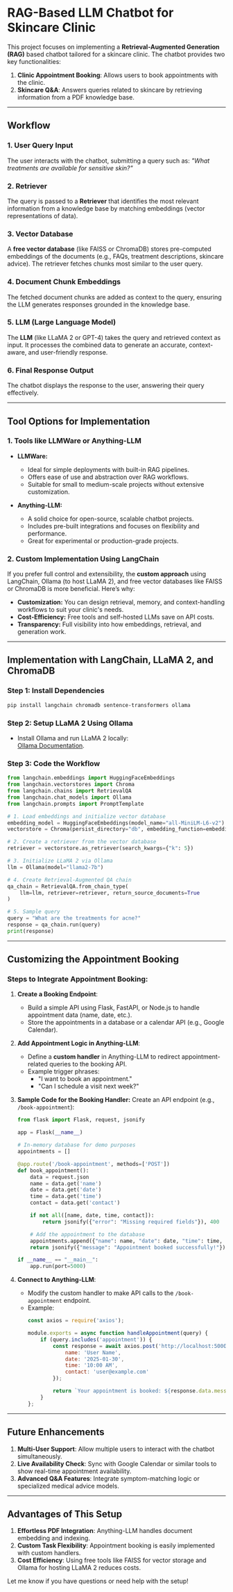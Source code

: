 
# RAG-Based LLM Chatbot for Skincare Clinic

This project focuses on implementing a **Retrieval-Augmented Generation (RAG)** based chatbot tailored for a skincare clinic. The chatbot provides two key functionalities:
1. **Clinic Appointment Booking**: Allows users to book appointments with the clinic. 
2. **Skincare Q&A**: Answers queries related to skincare by retrieving information from a PDF knowledge base.

---

## Workflow

### **1. User Query Input**
The user interacts with the chatbot, submitting a query such as:
*"What treatments are available for sensitive skin?"*

### **2. Retriever**
The query is passed to a **Retriever** that identifies the most relevant information from a knowledge base by matching embeddings (vector representations of data).

### **3. Vector Database**
A **free vector database** (like FAISS or ChromaDB) stores pre-computed embeddings of the documents (e.g., FAQs, treatment descriptions, skincare advice). The retriever fetches chunks most similar to the user query.

### **4. Document Chunk Embeddings**
The fetched document chunks are added as context to the query, ensuring the LLM generates responses grounded in the knowledge base.

### **5. LLM (Large Language Model)**
The **LLM** (like LLaMA 2 or GPT-4) takes the query and retrieved context as input. It processes the combined data to generate an accurate, context-aware, and user-friendly response.

### **6. Final Response Output**
The chatbot displays the response to the user, answering their query effectively.

---

## Tool Options for Implementation

### **1. Tools like LLMWare or Anything-LLM**
- **LLMWare:** 
   - Ideal for simple deployments with built-in RAG pipelines.
   - Offers ease of use and abstraction over RAG workflows.
   - Suitable for small to medium-scale projects without extensive customization.

- **Anything-LLM:**
   - A solid choice for open-source, scalable chatbot projects.
   - Includes pre-built integrations and focuses on flexibility and performance.
   - Great for experimental or production-grade projects.

### **2. Custom Implementation Using LangChain**
If you prefer full control and extensibility, the **custom approach** using LangChain, Ollama (to host LLaMA 2), and free vector databases like FAISS or ChromaDB is more beneficial. Here’s why:
- **Customization:** You can design retrieval, memory, and context-handling workflows to suit your clinic's needs.
- **Cost-Efficiency:** Free tools and self-hosted LLMs save on API costs.
- **Transparency:** Full visibility into how embeddings, retrieval, and generation work.

---

## Implementation with LangChain, LLaMA 2, and ChromaDB

### **Step 1: Install Dependencies**
```bash
pip install langchain chromadb sentence-transformers ollama
```

### **Step 2: Setup LLaMA 2 Using Ollama**
- Install Ollama and run LLaMA 2 locally:  
  [Ollama Documentation](https://www.ollama.com/docs).

### **Step 3: Code the Workflow**
```python
from langchain.embeddings import HuggingFaceEmbeddings
from langchain.vectorstores import Chroma
from langchain.chains import RetrievalQA
from langchain.chat_models import Ollama
from langchain.prompts import PromptTemplate

# 1. Load embeddings and initialize vector database
embedding_model = HuggingFaceEmbeddings(model_name="all-MiniLM-L6-v2")
vectorstore = Chroma(persist_directory="db", embedding_function=embedding_model)

# 2. Create a retriever from the vector database
retriever = vectorstore.as_retriever(search_kwargs={"k": 5})

# 3. Initialize LLaMA 2 via Ollama
llm = Ollama(model="llama2-7b")

# 4. Create Retrieval-Augmented QA chain
qa_chain = RetrievalQA.from_chain_type(
    llm=llm, retriever=retriever, return_source_documents=True
)

# 5. Sample query
query = "What are the treatments for acne?"
response = qa_chain.run(query)
print(response)
```

---

## Customizing the Appointment Booking

### **Steps to Integrate Appointment Booking:**
1. **Create a Booking Endpoint**:
   - Build a simple API using Flask, FastAPI, or Node.js to handle appointment data (name, date, etc.).
   - Store the appointments in a database or a calendar API (e.g., Google Calendar).

2. **Add Appointment Logic in Anything-LLM**:
   - Define a **custom handler** in Anything-LLM to redirect appointment-related queries to the booking API.
   - Example trigger phrases:
     - "I want to book an appointment."
     - "Can I schedule a visit next week?"

3. **Sample Code for the Booking Handler:**
   Create an API endpoint (e.g., `/book-appointment`):
   ```python
   from flask import Flask, request, jsonify

   app = Flask(__name__)

   # In-memory database for demo purposes
   appointments = []

   @app.route('/book-appointment', methods=['POST'])
   def book_appointment():
       data = request.json
       name = data.get('name')
       date = data.get('date')
       time = data.get('time')
       contact = data.get('contact')

       if not all([name, date, time, contact]):
           return jsonify({"error": "Missing required fields"}), 400

       # Add the appointment to the database
       appointments.append({"name": name, "date": date, "time": time, "contact": contact})
       return jsonify({"message": "Appointment booked successfully!"})

   if __name__ == "__main__":
       app.run(port=5000)
   ```

4. **Connect to Anything-LLM**:
   - Modify the custom handler to make API calls to the `/book-appointment` endpoint.
   - Example:
     ```javascript
     const axios = require('axios');

     module.exports = async function handleAppointment(query) {
         if (query.includes('appointment')) {
             const response = await axios.post('http://localhost:5000/book-appointment', {
                 name: 'User Name', 
                 date: '2025-01-30', 
                 time: '10:00 AM', 
                 contact: 'user@example.com'
             });

             return `Your appointment is booked: ${response.data.message}`;
         }
     };
     ```

---

## Future Enhancements
1. **Multi-User Support**: Allow multiple users to interact with the chatbot simultaneously.
2. **Live Availability Check**: Sync with Google Calendar or similar tools to show real-time appointment availability.
3. **Advanced Q&A Features**: Integrate symptom-matching logic or specialized medical advice models.

---

## Advantages of This Setup
1. **Effortless PDF Integration**: Anything-LLM handles document embedding and indexing.
2. **Custom Task Flexibility**: Appointment booking is easily implemented with custom handlers.
3. **Cost Efficiency**: Using free tools like FAISS for vector storage and Ollama for hosting LLaMA 2 reduces costs.

Let me know if you have questions or need help with the setup!
